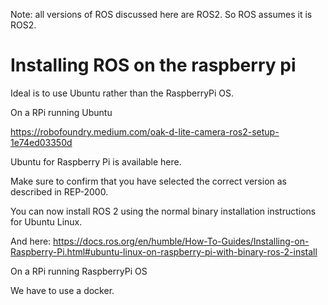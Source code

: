 Note: all versions of ROS discussed here are ROS2. 
So ROS assumes it is ROS2.


# Installing ROS on the raspberry pi

Ideal is to use Ubuntu rather than the RaspberryPi OS.

On a RPi running Ubuntu

https://robofoundry.medium.com/oak-d-lite-camera-ros2-setup-1e74ed03350d

Ubuntu for Raspberry Pi is available here.

Make sure to confirm that you have selected the correct version as described in REP-2000.

You can now install ROS 2 using the normal binary installation instructions for Ubuntu Linux.

And here:
https://docs.ros.org/en/humble/How-To-Guides/Installing-on-Raspberry-Pi.html#ubuntu-linux-on-raspberry-pi-with-binary-ros-2-install

On a RPi running RaspberryPi OS

We have to use a docker.

    



